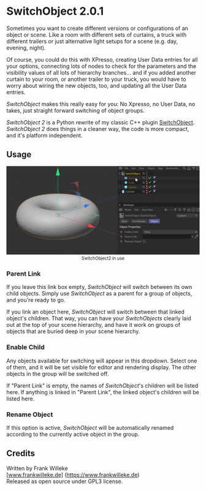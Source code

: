 # SwitchObject 2.0.1
Sometimes you want to create different versions or configurations of an object or scene. Like a room with different sets of curtains, a truck with different trailers or just alternative light setups for a scene (e.g. day, evening, night).

Of course, you could do this with XPresso, creating User Data entries for all your options, connecting lots of nodes to check for the parameters and the visibility values of all lots of hierarchy branches... and if you added another curtain to your room, or another trailer to your truck, you would have to worry about wiring the new objects, too, and updating all the User Data entries.

_SwitchObject_ makes this really easy for you: No Xpresso, no User Data, no takes, just straight forward switching of object groups.

_SwitchObject 2_ is a Python rewrite of my classic C++ plugin [SwitchObject](https://github.com/fwilleke80/SwitchObject). _SwitchObject 2_ does things in a cleaner way, the code is more compact, and it's platform independent.


## Usage
<figure style="align: left; margin: 0 0 0 0; display: inline-block;" >
    <img src="./switchobject2_demo.gif" style="max-height: 400px; width: auto;" />
    <figcaption style="text-align: center; font-size: 0.8em;">SwitchObject2 in use</figcaption>
</figure>

### Parent Link
If you leave this link box empty, _SwitchObject_ will switch between its own child objects. Simply use _SwitchObject_ as a parent for a group of objects, and you're ready to go.

If you link an object here, _SwitchObject_ will switch between that linked object's children. That way, you can have your _SwitchObjects_ clearly laid out at the top of your scene hierarchy, and have it work on groups of objects that are buried deep in your scene hierarchy.

### Enable Child
Any objects available for switching will appear in this dropdown. Select one of them, and it will be set visible for editor and rendering display. The other objects in the group will be switched off.

If "Parent Link" is empty, the names of _SwitchObject_'s children will be listed here. If anything is linked in "Parent Link", the linked object's children will be listed here.

### Rename Object
If this option is active, _SwitchObject_ will be automatically renamed according to the currently active object in the group.


## Credits
Written by Frank Willeke  
[www.frankwilleke.de] (https://www.frankwilleke.de)  
Released as open source under GPL3 license.